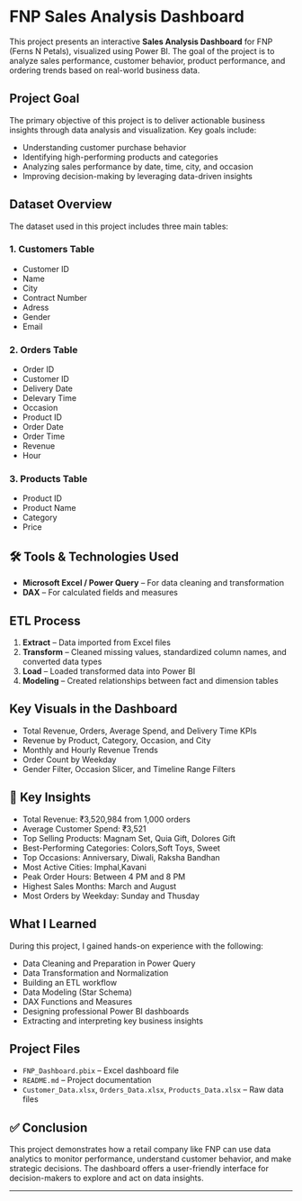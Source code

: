 # FNP Sales Analysis Dashboard

This project presents an interactive **Sales Analysis Dashboard** for FNP (Ferns N Petals), visualized using Power BI. The goal of the project is to analyze sales performance, customer behavior, product performance, and ordering trends based on real-world business data. 

##  Project Goal

The primary objective of this project is to deliver actionable business insights through data analysis and visualization. Key goals include:

- Understanding customer purchase behavior
- Identifying high-performing products and categories
- Analyzing sales performance by date, time, city, and occasion
- Improving decision-making by leveraging data-driven insights

##  Dataset Overview

The dataset used in this project includes three main tables:

### 1. Customers Table
- Customer ID
- Name
- City
- Contract Number
- Adress
- Gender
- Email
  

### 2. Orders Table
- Order ID
- Customer ID
- Delivery Date
- Delevary Time
- Occasion
- Product ID
- Order Date
- Order Time
- Revenue
- Hour

### 3. Products Table
- Product ID
- Product Name
- Category
- Price

## 🛠 Tools & Technologies Used

- **Microsoft Excel / Power Query** – For data cleaning and transformation
- **DAX** – For calculated fields and measures

## ETL Process

1. **Extract** – Data imported from Excel files
2. **Transform** – Cleaned missing values, standardized column names, and converted data types
3. **Load** – Loaded transformed data into Power BI
4. **Modeling** – Created relationships between fact and dimension tables

##  Key Visuals in the Dashboard

- Total Revenue, Orders, Average Spend, and Delivery Time KPIs
- Revenue by Product, Category, Occasion, and City
- Monthly and Hourly Revenue Trends
- Order Count by Weekday
- Gender Filter, Occasion Slicer, and Timeline Range Filters

## 📌 Key Insights

- Total Revenue: ₹3,520,984 from 1,000 orders
- Average Customer Spend: ₹3,521
- Top Selling Products: Magnam Set, Quia Gift, Dolores Gift
- Best-Performing Categories: Colors,Soft Toys, Sweet
- Top Occasions: Anniversary, Diwali, Raksha Bandhan
- Most Active Cities: Imphal,Kavani
- Peak Order Hours: Between 4 PM and 8 PM
- Highest Sales Months: March and August
- Most Orders by Weekday: Sunday and Thusday

##  What I Learned

During this project, I gained hands-on experience with the following:

- Data Cleaning and Preparation in Power Query
- Data Transformation and Normalization
- Building an ETL workflow
- Data Modeling (Star Schema)
- DAX Functions and Measures
- Designing professional Power BI dashboards
- Extracting and interpreting key business insights

## Project Files

- `FNP_Dashboard.pbix` – Excel dashboard file
- `README.md` – Project documentation
- `Customer_Data.xlsx`, `Orders_Data.xlsx`, `Products_Data.xlsx` – Raw data files

## ✅ Conclusion

This project demonstrates how a retail company like FNP can use data analytics to monitor performance, understand customer behavior, and make strategic decisions. The dashboard offers a user-friendly interface for decision-makers to explore and act on data insights.

---

